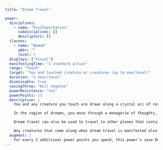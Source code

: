 ```yaml
---
title: "Dream Travel"

power:
  disciplines:
    - name: "Psychoportation"
      subdisciplines: []
      descriptors: []
  classes:
    - name: "Nomad"
      abbr: ""
      level: 7
  displays: ["Visual"]
  manifestingTime: "1 standard action"
  range: "Touch"
  target: "You and touched creature or creatures (up to one/level)"
  duration: "1 hour/level"
  dismissable: true
  savingThrow: "Will negates"
  powerResistance: "Yes"
  powerPoints: 13
  description: |
    You and any creature you touch are drawn along a crystal arc of reverie to the edge of conscious thought and into the region of dreams. You can take more than one creature along with you (subject to your level limit), but each one must be touching another one. You physically enter the land of dreams, leaving nothing behind.

    In the region of dreams, you move through a menagerie of thoughts, desires, and phantoms created by the minds of dreamers everywhere. For every minute you move through dream, you can "wake" to find yourself five miles displaced in the waking world. Thus, a character can use this power to travel rapidly by physically entering where only dreams normally prowl, moving the desired distance, and then stepping back into the waking world. You know where you will come out in the waking world.

    Dream travel can also be used to travel to other planes that contain creatures that dream, but doing this requires crossing into the dreams of outsiders, where you are subject to the vagaries of many dream realities-a potentially perilous proposition. Transferring to another plane of existence in this fashion requires {% die_roll 1 4 0 %} hours of uninterrupted travel.

    Any creatures that come along when dream travel is manifested also make the transition to the borders of unconscious thought. A creature separated from you wanders off into the dreamscape. When the duration ends, all affected creatures return to the waking world as much as 1,000 miles (d%&times;10) from their starting point. If a creature remains in the dreamscape, it is powerless to leave unless it can manifest the dream travel power itself or someone who manifests the power seeks out the lost creature.
  augment: |
    For every 2 additional power points you spend, this power's save DC increases by 1.
---
```

